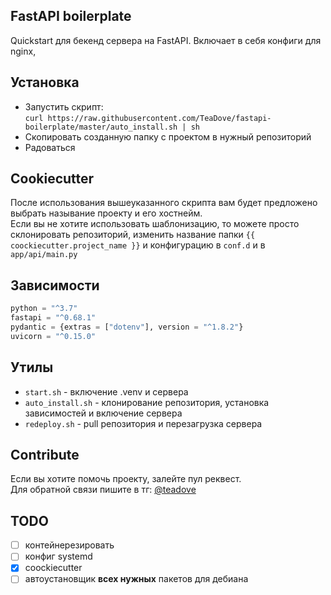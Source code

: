 ## FastAPI boilerplate
Quickstart для бекенд сервера на FastAPI. Включает в себя конфиги для nginx, 

## Установка
- Запустить скрипт:<br>
`curl https://raw.githubusercontent.com/TeaDove/fastapi-boilerplate/master/auto_install.sh | sh`
- Скопировать созданную папку с проектом в нужный репозиторий 
- Радоваться

## Cookiecutter
После использования вышеуказанного скрипта вам будет предложено выбрать 
называние проекту и его хостнейм.  
Если вы не хотите использовать шаблонизацию, то можете просто 
склонировать репозиторий, изменить название папки `{{ сoockiecutter.project_name }}` и 
конфигурацию в `conf.d` и в `app/api/main.py`


## Зависимости
```python
python = "^3.7"
fastapi = "^0.68.1"
pydantic = {extras = ["dotenv"], version = "^1.8.2"}
uvicorn = "^0.15.0"
```

## Утилы
- `start.sh` - включение .venv и сервера
- `auto_install.sh` - клонирование репозитория, установка зависимостей и включение сервера
- `redeploy.sh` - pull репозитория и перезагрузка сервера

## Contribute
Если вы хотите помочь проекту, залейте пул реквест.  
Для обратной связи пишите в тг: [@teadove](https://t.me/teadove)

## TODO 
- [ ] контейнерезировать
- [ ] конфиг systemd
- [X] coockiecutter
- [ ] автоустановщик **всех нужных** пакетов для дебиана